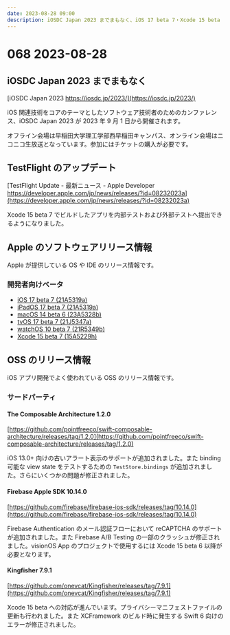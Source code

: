 ```yaml
---
date: 2023-08-28 09:00
description: iOSDC Japan 2023 までまもなく、iOS 17 beta 7・Xcode 15 beta 7 が公開、The Composable Architecture 1.2.0 リリース、Firebase Apple SDK 10.14.0 リリース、ほか
---
```

# 068 2023-08-28

## iOSDC Japan 2023 までまもなく

[iOSDC Japan 2023 https://iosdc.jp/2023/](https://iosdc.jp/2023/)

iOS 関連技術をコアのテーマとしたソフトウェア技術者のためのカンファレンス、iOSDC Japan 2023 が 2023 年 9 月 1 日から開催されます。
<!-- textlint-disable ja-technical-writing/max-kanji-continuous-len -->
オフライン会場は早稲田大学理工学部西早稲田キャンパス、オンライン会場はニコニコ生放送となっています。参加にはチケットの購入が必要です。
<!-- textlint-enable ja-technical-writing/max-kanji-continuous-len -->

## TestFlight のアップデート

[TestFlight Update - 最新ニュース - Apple Developer https://developer.apple.com/jp/news/releases/?id=08232023a](https://developer.apple.com/jp/news/releases/?id=08232023a)

Xcode 15 beta 7 でビルドしたアプリを内部テストおよび外部テストへ提出できるようになりました。

## Apple のソフトウェアリリース情報

Apple が提供している OS や IDE のリリース情報です。

### 開発者向けベータ

- [iOS 17 beta 7 (21A5319a)](https://developer.apple.com/jp/news/releases/?id=08222023f)
- [iPadOS 17 beta 7 (21A5319a)](https://developer.apple.com/jp/news/releases/?id=08222023e)
- [macOS 14 beta 6 (23A5328b)](https://developer.apple.com/jp/news/releases/?id=08222023d)
- [tvOS 17 beta 7 (21J5347a)](https://developer.apple.com/jp/news/releases/?id=08222023b)
- [watchOS 10 beta 7 (21R5349b)](https://developer.apple.com/jp/news/releases/?id=08222023c)
- [Xcode 15 beta 7 (15A5229h)](https://developer.apple.com/jp/news/releases/?id=08222023g)

## OSS のリリース情報

iOS アプリ開発でよく使われている OSS のリリース情報です。

### サードパーティ

#### The Composable Architecture 1.2.0

[https://github.com/pointfreeco/swift-composable-architecture/releases/tag/1.2.0](https://github.com/pointfreeco/swift-composable-architecture/releases/tag/1.2.0)

iOS 13.0+ 向けの古いアラート表示のサポートが追加されました。また binding 可能な view state をテストするための `TestStore.bindings` が追加されました。さらにいくつかの問題が修正されました。

#### Firebase Apple SDK 10.14.0

[https://github.com/firebase/firebase-ios-sdk/releases/tag/10.14.0](https://github.com/firebase/firebase-ios-sdk/releases/tag/10.14.0)

Firebase Authentication のメール認証フローにおいて reCAPTCHA のサポートが追加されました。また Firebase A/B Testing の一部のクラッシュが修正されました。visionOS App のプロジェクトで使用するには Xcode 15 beta 6 以降が必要となります。

#### Kingfisher 7.9.1

[https://github.com/onevcat/Kingfisher/releases/tag/7.9.1](https://github.com/onevcat/Kingfisher/releases/tag/7.9.1)

Xcode 15 beta への対応が進んでいます。プライバシーマニフェストファイルの更新も行われました。また XCFramework のビルド時に発生する Swift 6 向けのエラーが修正されました。
